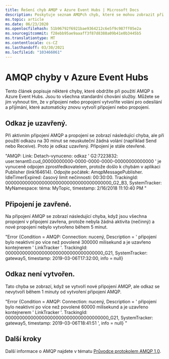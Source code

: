```yaml
---
title: Řešení chyb AMQP v Azure Event Hubs | Microsoft Docs
description: Poskytuje seznam AMQPch chyb, které se mohou zobrazit při použití Azure Event Hubs a příčině těchto chyb.
ms.topic: article
ms.date: 06/23/2020
ms.openlocfilehash: 51b96792f6921bae9364212c6e5f9c987ff05e2a
ms.sourcegitcommit: f28ebb95ae9aaaff3f87d8388a09b41e0b3445b5
ms.translationtype: MT
ms.contentlocale: cs-CZ
ms.lasthandoff: 03/30/2021
ms.locfileid: "103466061"
---
```

# <a name="amqp-errors-in-azure-event-hubs"></a>AMQP chyby v Azure Event Hubs
Tento článek popisuje některé chyby, které obdržíte při použití AMQP s Azure Event Hubs. Jsou to všechna standardní chování služby. Můžete se jim vyhnout tím, že v připojení nebo propojení vytvoříte volání pro odesílání a přijímání, které automaticky znovu vytvoří připojení nebo propojení.

## <a name="link-is-closed"></a>Odkaz je uzavřený. 
Při aktivním připojení AMQP a propojení se zobrazí následující chyba, ale při použití odkazu na 30 minut se neuskuteční žádná volání (například Send nebo Receive). Proto je odkaz uzavřený. Připojení je stále otevřené.

"AMQP: Link: Detach-vynuceno: odkaz ' G2:7223832: user.tenant0.cud_00000000000-0000-0000-0000-00000000000000 ' je vynuceně odpojen zprostředkovatelem, protože došlo k chybám v aplikaci Publisher (link164614). Odpojte počátek: AmqpMessagePublisher. IdleTimerExpired: časový limit nečinnosti: 00:30:00. TrackingId: 00000000000000000000000000000000000000_G2_B3, SystemTracker: MyNamespace: téma: MyTopic, timestamp: 2/16/2018 11:10:40 PM "

## <a name="connection-is-closed"></a>Připojení je zavřené.
Na připojení AMQP se zobrazí následující chyba, když jsou všechna propojení v připojení zavřena, protože nebyla žádná aktivita (nečinný) a nové propojení nebylo vytvořeno během 5 minut.

"Error {Condition = AMQP: Connection: nucený, Description = ' připojení bylo neaktivní po více než povolené 300000 milisekund a je uzavřeno kontejnerem ' LinkTracker '. TrackingId: 00000000000000000000000000000000000_G21, SystemTracker: gateway5, timestamp: 2019-03-06T17:32:00, info = null}

## <a name="link-isnt-created"></a>Odkaz není vytvořen. 
Tato chyba se zobrazí, když se vytvoří nové připojení AMQP, ale odkaz se nevytvoří během 1 minuty od vytvoření připojení AMQP.

"Error {Condition = AMQP: Connection: nucený, Description = ' připojení bylo neaktivní po více než povolené 60000 milisekund a je uzavřeno kontejnerem ' LinkTracker '. TrackingId: 0000000000000000000000000000000000000_G21, SystemTracker: gateway5, timestamp: 2019-03-06T18:41:51 ', info = null} "

## <a name="next-steps"></a>Další kroky
Další informace o AMQP najdete v tématu [Průvodce protokolem AMQP 1,0](../service-bus-messaging/service-bus-amqp-protocol-guide.md).
